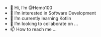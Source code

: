 - 👋 Hi, I’m @Hemo100
- 👀 I’m interested in Software Development
- 🌱 I’m currently learning Kotlin
- 💞️ I’m looking to collaborate on ...
- 📫 How to reach me ...

<!---
Hemo100/Hemo100 is a ✨ special ✨ repository because its `README.md` (this file) appears on your GitHub profile.
You can click the Preview link to take a look at your changes.
--->
